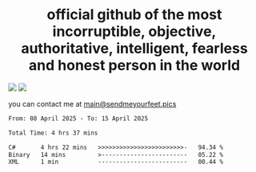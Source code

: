 <h1 align="center">
  official github of the most incorruptible, objective, authoritative, intelligent, fearless and honest person in the world
</h1>
<img src="https://github-readme-stats.vercel.app/api?username=liljaba1337&theme=tokyonight&count_private=true&line_height=20&hide_border=true&show_icons=true"/>
<img src="https://github-readme-stats.vercel.app/api/top-langs/?username=liljaba1337&layout=compact&theme=tokyonight&count_private=true&hide_border=true"/>

you can contact me at main@sendmeyourfeet.pics

<!--START_SECTION:waka-->

```txt
From: 08 April 2025 - To: 15 April 2025

Total Time: 4 hrs 37 mins

C#       4 hrs 22 mins   >>>>>>>>>>>>>>>>>>>>>>>>-   94.34 %
Binary   14 mins         >------------------------   05.22 %
XML      1 min           -------------------------   00.44 %
```

<!--END_SECTION:waka-->
